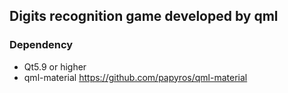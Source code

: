 ## Digits recognition game developed by qml

### Dependency 
- Qt5.9 or higher
- qml-material https://github.com/papyros/qml-material
